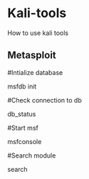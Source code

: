 # Kali-tools
How to use kali tools


Metasploit
----------

#Intialize database 

msfdb init

#Check connection to db

db_status

#Start msf 

msfconsole

#Search module 

search <module name>
